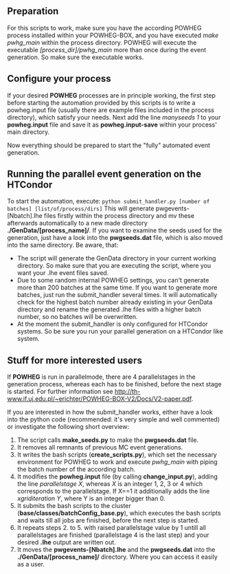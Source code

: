 ## Preparation
For this scripts to work, make sure you have the according POWHEG process installed within your POWHEG-BOX, and you have executed *make pwhg_main* within the process directory. POWHEG will execute the executable *[process_dir]/pwhg_main* more than once during the event generation. So make sure the executable works.

## Configure your process
If your desired **POWHEG** processes are in principle working, the first step before starting the automation provided by this scripts is to write a powheg.input file (usually there are example files included in the process directory), which satisfy your needs. Next add the line *manyseeds 1* to your **powheg.input** file and save it as **powheg.input-save** within your process' main directory.

Now everything should be prepared to start the "fully" automated event generation.

## Running the parallel event generation on the HTCondor
To start the automation, execute:
```python submit_handler.py [number of batches] [list/of/process/dirs]```
This will generate pwgevents-[Nbatch].lhe files firstly within the process directory and mv these afterwards automatically to a new made directory **./GenData/[process_name]/**. If you want to examine the seeds used for the generation, just have a look into the **pwgseeds.dat** file, which is also moved into the same directory. Be aware, that: 
 * The script will generate the GenData directory in your current working directory. So make sure that you are executing the script, where you want your .lhe event files saved. 
 * Due to some random internal POWHEG settings, you can't generate more than 200 batches at the same time. If you want to generate more batches, just run the submit_handler several times. It will automatically check for the highest batch number already existing in your GenData directory and rename the generated .lhe files with a higher batch number, so no batches will be overwritten.
 * At the moment the submit_handler is only configured for HTCondor systems. So be sure you run your parallel generation on a HTCondor like system.

## Stuff for more interested users
If **POWHEG** is run in parallelmode, there are 4 parallelstages in the generation process, whereas each has to be finished, before the next stage is started. For further information see <http://th-www.if.uj.edu.pl/~erichter/POWHEG-BOX-V2/Docs/V2-paper.pdf>.

If you are interested in how the submit_handler works, either have a look into the python code (recommended: it's very simple and well commented) or investigate the following short overview:
 1. The script calls **make_seeds.py** to make the **pwgseeds.dat** file.
 2. It removes all remnants of previous MC event generations.
 3. It writes the bash scripts (**create_scripts.py**), which set the necessary environment for POWHEG to work and execute *pwhg_main* with piping the batch number of the according batch. 
 4. It modifies the **powheg.input** file (by calling **change_input.py**), adding the line *parallelstage X*, whereas *X* is an integer 1, 2, 3 or 4 which corresponds to the parallelstage. If X==1 it additionally adds the line *xgriditeration Y*, where Y is an integer bigger than 0.
 5. It submits the bash scripts to the cluster (**base/classes/batchConfig_base.py**), which executes the bash scripts and waits till all jobs are finished, before the next step is started.
 6. It repeats steps 2. to 5. with raised parallelstage value by 1 untill all parallelstages are finished (parallelstage 4 is the last step) and your desired **.lhe** output are written out.
 7. It moves the **pwgevents-[Nbatch].lhe** and the **pwgseeds.dat** into the **./GenData/[process_name]/** directory. Where you can access it easily as a user.




